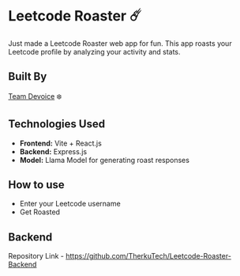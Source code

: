 # Leetcode Roaster ☄️

Just made a Leetcode Roaster web app for fun. This app roasts your Leetcode profile by analyzing your activity and stats. 

## Built By

[Team Devoice](https://www.linkedin.com/company/devoice/) ❄️

## Technologies Used

- **Frontend:** Vite + React.js
- **Backend:** Express.js
- **Model:** Llama Model for generating roast responses

## How to use

- Enter your Leetcode username
- Get Roasted
  
## Backend
Repository Link - https://github.com/TherkuTech/Leetcode-Roaster-Backend
